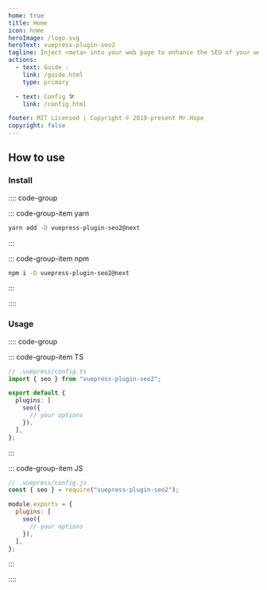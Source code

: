 ```yaml
---
home: true
title: Home
icon: home
heroImage: /logo.svg
heroText: vuepress-plugin-seo2
tagline: Inject <meta> into your web page to enhance the SEO of your web page.
actions:
  - text: Guide 💡
    link: /guide.html
    type: primary

  - text: Config 🛠
    link: /config.html

footer: MIT Licensed | Copyright © 2019-present Mr.Hope
copyright: false
---
```


## How to use

### Install

:::: code-group

::: code-group-item yarn

```bash
yarn add -D vuepress-plugin-seo2@next
```

:::

::: code-group-item npm

```bash
npm i -D vuepress-plugin-seo2@next
```

:::

::::

### Usage

:::: code-group

::: code-group-item TS

```ts
// .vuepress/config.ts
import { seo } from "vuepress-plugin-seo2";

export default {
  plugins: [
    seo({
      // your options
    }),
  ],
};
```

:::

::: code-group-item JS

```js
// .vuepress/config.js
const { seo } = require("vuepress-plugin-seo2");

module.exports = {
  plugins: [
    seo({
      // your options
    }),
  ],
};
```

:::

::::

